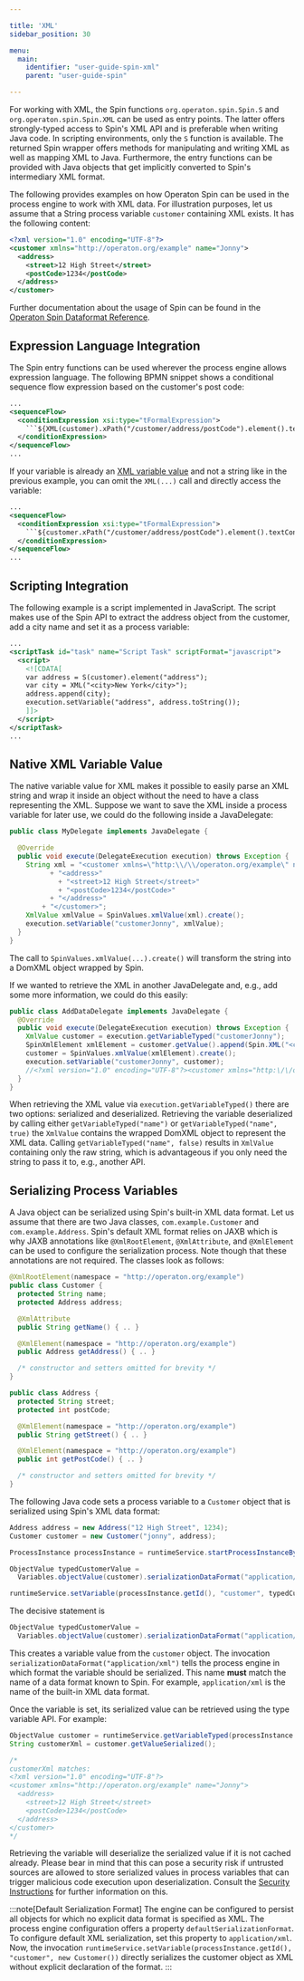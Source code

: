 ```yaml
---

title: 'XML'
sidebar_position: 30

menu:
  main:
    identifier: "user-guide-spin-xml"
    parent: "user-guide-spin"

---
```


For working with XML, the Spin functions `org.operaton.spin.Spin.S` and `org.operaton.spin.Spin.XML` can be used as entry points. The latter offers strongly-typed access to Spin's XML API and is preferable when writing Java code. In scripting environments, only the `S` function is available. The returned Spin wrapper offers methods for manipulating and writing XML as well as mapping XML to Java. Furthermore, the entry functions can be provided with Java objects that get implicitly converted to Spin's intermediary XML format.

The following provides examples on how Operaton Spin can be used in the process engine to work with XML data. For illustration purposes, let us assume that a String process variable `customer` containing XML exists. It has the following content:

```xml
<?xml version="1.0" encoding="UTF-8"?>
<customer xmlns="http://operaton.org/example" name="Jonny">
  <address>
    <street>12 High Street</street>
    <postCode>1234</postCode>
  </address>
</customer>
```

Further documentation about the usage of Spin can be found in the [Operaton Spin Dataformat Reference](../../reference/spin/index.md).


## Expression Language Integration

The Spin entry functions can be used wherever the process engine allows expression language. The following BPMN snippet shows a conditional sequence flow expression based on the customer's post code:

```xml
...
<sequenceFlow>
  <conditionExpression xsi:type="tFormalExpression">
    ```${XML(customer).xPath("/customer/address/postCode").element().textContent() == "1234"}
  </conditionExpression>
</sequenceFlow>
...
```

If your variable is already an [XML variable value](#native-xml-variable-value) and not a string like in the previous example, you can omit the `XML(...)` call and directly access the variable:

```xml
...
<sequenceFlow>
  <conditionExpression xsi:type="tFormalExpression">
    ```${customer.xPath("/customer/address/postCode").element().textContent() == "1234"}
  </conditionExpression>
</sequenceFlow>
...
```


## Scripting Integration

The following example is a script implemented in JavaScript. The script makes use of the Spin API to extract the address object from the customer, add a city name and set it as a process variable:

```xml
...
<scriptTask id="task" name="Script Task" scriptFormat="javascript">
  <script>
    <![CDATA[
    var address = S(customer).element("address");
    var city = XML("<city>New York</city>");
    address.append(city);
    execution.setVariable("address", address.toString());
    ]]>
  </script>
</scriptTask>
...
```


## Native XML Variable Value

The native variable value for XML makes it possible to easily parse an XML string and wrap it inside an object without the need to have a class representing the XML. Suppose we want to save the XML inside a process variable for later use, we could do the following inside a JavaDelegate:

```java
public class MyDelegate implements JavaDelegate {

  @Override
  public void execute(DelegateExecution execution) throws Exception {
    String xml = "<customer xmlns=\"http:\\/\\/operaton.org/example\" name=\"Jonny\">"
          + "<address>"
            + "<street>12 High Street</street>"
            + "<postCode>1234</postCode>"
          + "</address>"
        + "</customer>";
    XmlValue xmlValue = SpinValues.xmlValue(xml).create();
    execution.setVariable("customerJonny", xmlValue);
  }
}
```

The call to `SpinValues.xmlValue(...).create()` will transform the string into a DomXML object wrapped by Spin.

If we wanted to retrieve the XML in another JavaDelegate and, e.g., add some more information, we could do this easily:

```java
public class AddDataDelegate implements JavaDelegate {
  @Override
  public void execute(DelegateExecution execution) throws Exception {
    XmlValue customer = execution.getVariableTyped("customerJonny");
    SpinXmlElement xmlElement = customer.getValue().append(Spin.XML("<creditLimit>1000.00</creditLimit>"));
    customer = SpinValues.xmlValue(xmlElement).create();
    execution.setVariable("customerJonny", customer);
    //<?xml version="1.0" encoding="UTF-8"?><customer xmlns="http:\/\/operaton.org/example" name="Jonny"><address><street>12 High Street</street><postCode>1234</postCode></address><creditLimit xmlns="">1000.00</creditLimit></customer>
  }
}
```

When retrieving the XML value via `execution.getVariableTyped()` there are two options: serialized and deserialized.
Retrieving the variable deserialized by calling either `getVariableTyped("name")` or `getVariableTyped("name", true)`  the `XmlValue` contains the wrapped DomXML object to represent the XML data. Calling `getVariableTyped("name", false)` results in `XmlValue` containing only the raw string, which is advantageous if you only need the string to pass it to, e.g., another API.


## Serializing Process Variables

A Java object can be serialized using Spin's built-in XML data format. Let us assume that there are two Java classes, `com.example.Customer` and `com.example.Address`. Spin's default XML format relies on JAXB which is why JAXB annotations like `@XmlRootElement`, `@XmlAttribute`, and `@XmlElement` can be used to configure the serialization process. Note though that these annotations are not required. The classes look as follows:

```java
@XmlRootElement(namespace = "http://operaton.org/example")
public class Customer {
  protected String name;
  protected Address address;

  @XmlAttribute
  public String getName() { .. }

  @XmlElement(namespace = "http://operaton.org/example")
  public Address getAddress() { .. }

  /* constructor and setters omitted for brevity */
}

public class Address {
  protected String street;
  protected int postCode;

  @XmlElement(namespace = "http://operaton.org/example")
  public String getStreet() { .. }

  @XmlElement(namespace = "http://operaton.org/example")
  public int getPostCode() { .. }

  /* constructor and setters omitted for brevity */
}
```

The following Java code sets a process variable to a `Customer` object that is serialized using Spin's XML data format:

```java
Address address = new Address("12 High Street", 1234);
Customer customer = new Customer("jonny", address);

ProcessInstance processInstance = runtimeService.startProcessInstanceByKey("aProcess");

ObjectValue typedCustomerValue =
  Variables.objectValue(customer).serializationDataFormat("application/xml").create();

runtimeService.setVariable(processInstance.getId(), "customer", typedCustomerValue);
```

The decisive statement is

```java
ObjectValue typedCustomerValue =
  Variables.objectValue(customer).serializationDataFormat("application/xml").create();
```

This creates a variable value from the `customer` object. The invocation `serializationDataFormat("application/xml")` tells the process engine in which format the variable should be serialized. This name **must** match the name of a data format known to Spin. For example, `application/xml` is the name of the built-in XML data format.

Once the variable is set, its serialized value can be retrieved using the type variable API. For example:

```java
ObjectValue customer = runtimeService.getVariableTyped(processInstance.getId(), "customer");
String customerXml = customer.getValueSerialized();

/*
customerXml matches:
<?xml version="1.0" encoding="UTF-8"?>
<customer xmlns="http://operaton.org/example" name="Jonny">
  <address>
    <street>12 High Street</street>
    <postCode>1234</postCode>
  </address>
</customer>
*/
```

Retrieving the variable will deserialize the serialized value if it is not cached already.
Please bear in mind that this can pose a security risk if untrusted sources are allowed to store serialized values in process variables that can trigger malicious code execution upon deserialization.
Consult the [Security Instructions](../security.md#variable-values-from-untrusted-sources) for further information on this.

:::note[Default Serialization Format]
  The engine can be configured to persist all objects for which no explicit data format is specified as XML. The process engine configuration offers a property `defaultSerializationFormat`. To configure default XML serialization, set this property to `application/xml`. Now, the invocation `runtimeService.setVariable(processInstance.getId(), "customer", new Customer())` directly serializes the customer object as XML without explicit declaration of the format.
:::
